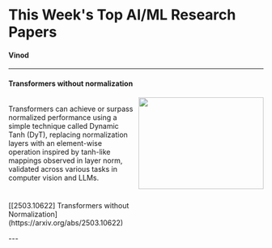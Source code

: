 
# This Week's Top AI/ML Research Papers

#### Vinod

---

#### Transformers without normalization

<div style="display: grid; grid-template-columns: 1fr 1fr; gap: 10px; align-items: left;">
  <div>
    <p>Transformers can achieve or surpass normalized performance using a simple technique called Dynamic Tanh (DyT), replacing normalization layers with an element-wise operation inspired by tanh-like mappings observed in layer norm, validated across various tasks in computer vision and LLMs.</p>
  </div>
  <div>
    <img src="Pasted image 20250325101836.png" style="width: 100%; height: auto;">
  </div>
	  <p>[[2503.10622] Transformers without Normalization](https://arxiv.org/abs/2503.10622)</p>
  <div>
	  
  </div>
</div>
---





